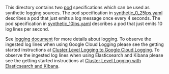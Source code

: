 This directory contains two [pod](/docs/user-guide/pods) specifications which can be used as synthetic
logging sources. The pod specification in [synthetic_0_25lps.yaml](synthetic_0_25lps.yaml)
describes a pod that just emits a log message once every 4 seconds. The pod specification in
[synthetic_10lps.yaml](synthetic_10lps.yaml)
describes a pod that just emits 10 log lines per second.

See [logging document](https://kubernetes.io/docs/user-guide/logging/) for more details about logging. To observe the ingested log lines when using Google Cloud Logging please see the getting
started instructions
at [Cluster Level Logging to Google Cloud Logging](https://kubernetes.io/docs/getting-started-guides/logging).
To observe the ingested log lines when using Elasticsearch and Kibana please see the getting
started instructions
at [Cluster Level Logging with Elasticsearch and Kibana](https://kubernetes.io/docs/getting-started-guides/logging-elasticsearch).




